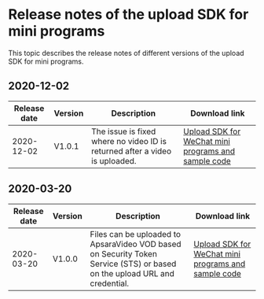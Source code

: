 # Release notes of the upload SDK for mini programs

This topic describes the release notes of different versions of the upload SDK for mini programs.

## 2020-12-02

|**Release date**|**Version**|**Description**|Download link|
|----------------|-----------|---------------|-------------|
|2020-12-02|V1.0.1|The issue is fixed where no video ID is returned after a video is uploaded.|[Upload SDK for WeChat mini programs and sample code](https://alivc-demo-cms.alicdn.com/versionProduct/sourceCode/upload/miniProgram/aliyun-upload-miniprogram_1130_1.0.1.zip)|

## 2020-03-20

|**Release date**|**Version**|**Description**|Download link|
|----------------|-----------|---------------|-------------|
|2020-03-20|V1.0.0|Files can be uploaded to ApsaraVideo VOD based on Security Token Service \(STS\) or based on the upload URL and credential.|[Upload SDK for WeChat mini programs and sample code](https://alivc-demo-cms.alicdn.com/versionProduct/sourceCode/upload/miniProgram/aliyun_upload_miniprogram_0320_1.0.0.zip)|

